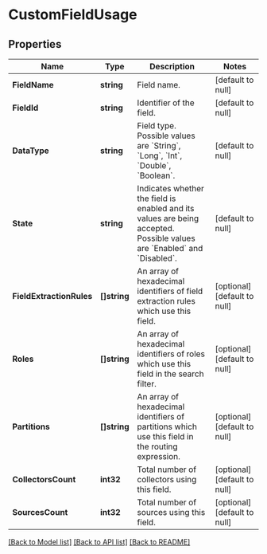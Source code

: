 # CustomFieldUsage

## Properties
Name | Type | Description | Notes
------------ | ------------- | ------------- | -------------
**FieldName** | **string** | Field name. | [default to null]
**FieldId** | **string** | Identifier of the field. | [default to null]
**DataType** | **string** | Field type. Possible values are &#x60;String&#x60;, &#x60;Long&#x60;, &#x60;Int&#x60;, &#x60;Double&#x60;, &#x60;Boolean&#x60;. | [default to null]
**State** | **string** | Indicates whether the field is enabled and its values are being accepted. Possible values are &#x60;Enabled&#x60; and &#x60;Disabled&#x60;. | [default to null]
**FieldExtractionRules** | **[]string** | An array of hexadecimal identifiers of field extraction rules which use this field. | [optional] [default to null]
**Roles** | **[]string** | An array of hexadecimal identifiers of roles which use this field in the search filter. | [optional] [default to null]
**Partitions** | **[]string** | An array of hexadecimal identifiers of partitions which use this field in the routing expression. | [optional] [default to null]
**CollectorsCount** | **int32** | Total number of collectors using this field. | [optional] [default to null]
**SourcesCount** | **int32** | Total number of sources using this field. | [optional] [default to null]

[[Back to Model list]](../README.md#documentation-for-models) [[Back to API list]](../README.md#documentation-for-api-endpoints) [[Back to README]](../README.md)


